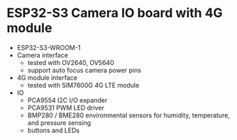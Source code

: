 # ESP32-S3 Camera IO board with 4G module

* ESP32-S3-WROOM-1
* Camera interface
  - tested with OV2640, OV5640
  - support auto focus camera power pins
* 4G module interface
  - tested with SIM7600G 4G LTE module
* IO
  - PCA9554 I2C I/O expander
  - PCA9531 PWM LED driver
  - BMP280 / BME280 environmental sensors for humidity, temperature, and pressure sensing
  - buttons and LEDs
